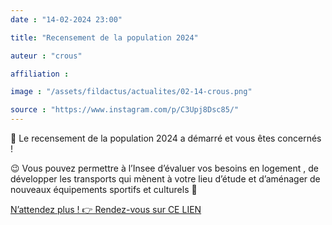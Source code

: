 ```yaml
---
date : "14-02-2024 23:00"

title: "Recensement de la population 2024"

auteur : "crous" 

affiliation : 

image : "/assets/fildactus/actualites/02-14-crous.png"

source : "https://www.instagram.com/p/C3Upj8Dsc85/"
---
```


📢 Le recensement de la population 2024 a démarré et vous êtes concernés !

😉 Vous pouvez permettre à l’Insee d’évaluer vos besoins en logement , de développer les transports qui mènent à votre lieu d’étude et d’aménager de nouveaux équipements sportifs et culturels 🎨

[N’attendez plus ! 👉 Rendez-vous sur CE LIEN](https://le-recensement-et-moi.fr/cest-simple/fr/etudiant-fr/?)
